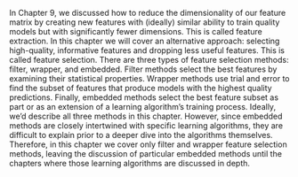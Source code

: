 In Chapter 9, we discussed how to reduce the dimensionality of our feature
matrix by creating new features with (ideally) similar ability to train quality
models but with significantly fewer dimensions. This is called feature extraction.
In this chapter we will cover an alternative approach: selecting high-quality,
informative features and dropping less useful features. This is called feature
selection.
There are three types of feature selection methods: filter, wrapper, and
embedded. Filter methods select the best features by examining their statistical
properties. Wrapper methods use trial and error to find the subset of features that
produce models with the highest quality predictions. Finally, embedded methods
select the best feature subset as part or as an extension of a learning algorithm’s
training process.
Ideally, we’d describe all three methods in this chapter. However, since
embedded methods are closely intertwined with specific learning algorithms,
they are difficult to explain prior to a deeper dive into the algorithms themselves.
Therefore, in this chapter we cover only filter and wrapper feature selection
methods, leaving the discussion of particular embedded methods until the
chapters where those learning algorithms are discussed in depth.
